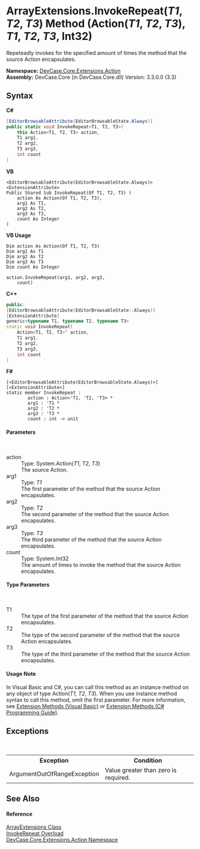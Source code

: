 # ArrayExtensions.InvokeRepeat(*T1*, *T2*, *T3*) Method (Action(*T1*, *T2*, *T3*), *T1*, *T2*, *T3*, Int32)
 

Repeteadly invokes for the specified amount of times the method that the source Action encapsulates.

**Namespace:**&nbsp;<a href="N_DevCase_Core_Extensions_Action">DevCase.Core.Extensions.Action</a><br />**Assembly:**&nbsp;DevCase.Core (in DevCase.Core.dll) Version: 3.3.0.0 (3.3)

## Syntax

**C#**<br />
``` C#
[EditorBrowsableAttribute(EditorBrowsableState.Always)]
public static void InvokeRepeat<T1, T2, T3>(
	this Action<T1, T2, T3> action,
	T1 arg1,
	T2 arg2,
	T3 arg3,
	int count
)

```

**VB**<br />
``` VB
<EditorBrowsableAttribute(EditorBrowsableState.Always)>
<ExtensionAttribute>
Public Shared Sub InvokeRepeat(Of T1, T2, T3) ( 
	action As Action(Of T1, T2, T3),
	arg1 As T1,
	arg2 As T2,
	arg3 As T3,
	count As Integer
)
```

**VB Usage**<br />
``` VB Usage
Dim action As Action(Of T1, T2, T3)
Dim arg1 As T1
Dim arg2 As T2
Dim arg3 As T3
Dim count As Integer

action.InvokeRepeat(arg1, arg2, arg3, 
	count)
```

**C++**<br />
``` C++
public:
[EditorBrowsableAttribute(EditorBrowsableState::Always)]
[ExtensionAttribute]
generic<typename T1, typename T2, typename T3>
static void InvokeRepeat(
	Action<T1, T2, T3>^ action, 
	T1 arg1, 
	T2 arg2, 
	T3 arg3, 
	int count
)
```

**F#**<br />
``` F#
[<EditorBrowsableAttribute(EditorBrowsableState.Always)>]
[<ExtensionAttribute>]
static member InvokeRepeat : 
        action : Action<'T1, 'T2, 'T3> * 
        arg1 : 'T1 * 
        arg2 : 'T2 * 
        arg3 : 'T3 * 
        count : int -> unit 

```


#### Parameters
&nbsp;<dl><dt>action</dt><dd>Type: System.Action(*T1*, *T2*, *T3*)<br />The source Action.</dd><dt>arg1</dt><dd>Type: *T1*<br />The first parameter of the method that the source Action encapsulates.</dd><dt>arg2</dt><dd>Type: *T2*<br />The second parameter of the method that the source Action encapsulates.</dd><dt>arg3</dt><dd>Type: *T3*<br />The third parameter of the method that the source Action encapsulates.</dd><dt>count</dt><dd>Type: System.Int32<br />The amount of times to invoke the method that the source Action encapsulates.</dd></dl>

#### Type Parameters
&nbsp;<dl><dt>T1</dt><dd>The type of the first parameter of the method that the source Action encapsulates.</dd><dt>T2</dt><dd>The type of the second parameter of the method that the source Action encapsulates.</dd><dt>T3</dt><dd>The type of the third parameter of the method that the source Action encapsulates.</dd></dl>

#### Usage Note
In Visual Basic and C#, you can call this method as an instance method on any object of type Action(*T1*, *T2*, *T3*). When you use instance method syntax to call this method, omit the first parameter. For more information, see <a href="https://docs.microsoft.com/dotnet/visual-basic/programming-guide/language-features/procedures/extension-methods">Extension Methods (Visual Basic)</a> or <a href="https://docs.microsoft.com/dotnet/csharp/programming-guide/classes-and-structs/extension-methods">Extension Methods (C# Programming Guide)</a>.

## Exceptions
&nbsp;<table><tr><th>Exception</th><th>Condition</th></tr><tr><td>ArgumentOutOfRangeException</td><td>Value greater than zero is required.</td></tr></table>

## See Also


#### Reference
<a href="T_DevCase_Core_Extensions_Action_ArrayExtensions">ArrayExtensions Class</a><br /><a href="Overload_DevCase_Core_Extensions_Action_ArrayExtensions_InvokeRepeat">InvokeRepeat Overload</a><br /><a href="N_DevCase_Core_Extensions_Action">DevCase.Core.Extensions.Action Namespace</a><br />